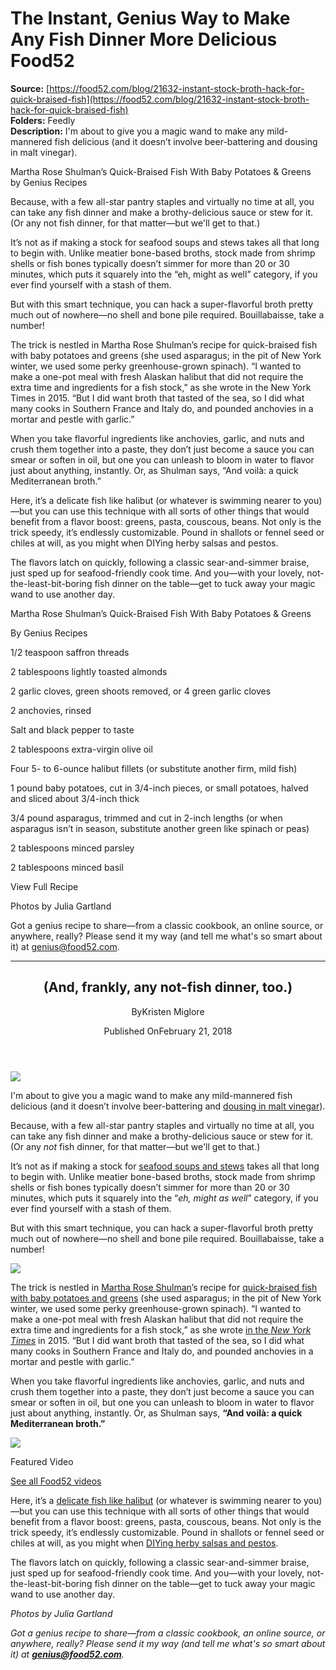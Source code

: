 # The Instant, Genius Way to Make Any Fish Dinner More Delicious Food52

**Source:** [https://food52.com/blog/21632-instant-stock-broth-hack-for-quick-braised-fish](https://food52.com/blog/21632-instant-stock-broth-hack-for-quick-braised-fish)  
**Folders:** Feedly  
**Description:** I'm about to give you a magic wand to make any mild-mannered fish delicious (and it doesn’t involve beer-battering and dousing in malt vinegar).

Martha Rose Shulman’s Quick-Braised Fish With Baby Potatoes & Greens
by Genius Recipes

Because, with a few all-star pantry staples and virtually no time at all, you can take any fish dinner and make a brothy-delicious sauce or stew for it. (Or any not fish dinner, for that matter—but we'll get to that.)

It’s not as if making a stock for seafood soups and stews takes all that long to begin with. Unlike meatier bone-based broths, stock made from shrimp shells or fish bones typically doesn’t simmer for more than 20 or 30 minutes, which puts it squarely into the “eh, might as well” category, if you ever find yourself with a stash of them.

But with this smart technique, you can hack a super-flavorful broth pretty much out of nowhere—no shell and bone pile required. Bouillabaisse, take a number!

The trick is nestled in Martha Rose Shulman’s recipe for quick-braised fish with baby potatoes and greens (she used asparagus; in the pit of New York winter, we used some perky greenhouse-grown spinach). “I wanted to make a one-pot meal with fresh Alaskan halibut that did not require the extra time and ingredients for a fish stock,” as she wrote in the New York Times in 2015. “But I did want broth that tasted of the sea, so I did what many cooks in Southern France and Italy do, and pounded anchovies in a mortar and pestle with garlic.”

When you take flavorful ingredients like anchovies, garlic, and nuts and crush them together into a paste, they don’t just become a sauce you can smear or soften in oil, but one you can unleash to bloom in water to flavor just about anything, instantly. Or, as Shulman says, “And voilà: a quick Mediterranean broth.”

Here, it’s a delicate fish like halibut (or whatever is swimming nearer to you)—but you can use this technique with all sorts of other things that would benefit from a flavor boost: greens, pasta, couscous, beans. Not only is the trick speedy, it’s endlessly customizable. Pound in shallots or fennel seed or chiles at will, as you might when DIYing herby salsas and pestos.

The flavors latch on quickly, following a classic sear-and-simmer braise, just sped up for seafood-friendly cook time. And you—with your lovely, not-the-least-bit-boring fish dinner on the table—get to tuck away your magic wand to use another day.

Martha Rose Shulman’s Quick-Braised Fish With Baby Potatoes & Greens

By Genius Recipes

1/2 teaspoon saffron threads

2 tablespoons lightly toasted almonds

2 garlic cloves, green shoots removed, or 4 green garlic cloves

2 anchovies, rinsed

Salt and black pepper to taste

2 tablespoons extra-virgin olive oil

Four 5- to 6-ounce halibut fillets (or substitute another firm, mild fish)

1 pound baby potatoes, cut in 3/4-inch pieces, or small potatoes, halved and sliced about 3/4-inch thick

3/4 pound asparagus, trimmed and cut in 2-inch lengths (or when asparagus isn’t in season, substitute another green like spinach or peas)

2 tablespoons minced parsley

2 tablespoons minced basil

View Full Recipe

Photos by Julia Gartland

Got a genius recipe to share—from a classic cookbook, an online source, or anywhere, really? Please send it my way (and tell me what's so smart about it) at genius@food52.com.

---

<article><header><h2>(And, frankly, any not-fish dinner, too.)</h2><div><p><span>By</span><span>Kristen Miglore</span></p><p><span>Published On</span><time>February 21, 2018</time></p></div></header><div><img src="https://images.food52.com/mY75gbSc-1tn39ELtT8922Ej9gk=/3288560c-7bc0-4e2e-82da-92c7d3bbed8c--2017-1206_genius-quick-braised-fish_3x2_julia-gartland_3736.jpg?w=1080&amp;q=75"></div><div><div><div><div><div><p>I'm about to give you a magic wand to make any mild-mannered fish delicious (and it doesn’t involve beer-battering and <a href="https://food52.com/recipes/18493-ipa-battered-fish-and-chips">dousing in malt vinegar</a>).</p></div></div></div><div><div><div><p>Because, with a few all-star pantry staples and virtually no time at all, you can take any fish dinner and make a brothy-delicious sauce or stew for it. (Or any <em>not</em> fish dinner, for that matter—but we'll get to that.)</p></div></div></div><div><div><div><p>It’s not as if making a stock for <a href="https://food52.com/recipes/14754-dad-s-favorite-seafood-stew">seafood soups and stews</a> takes all that long to begin with. Unlike meatier bone-based broths, stock made from shrimp shells or fish bones typically doesn’t simmer for more than 20 or 30 minutes, which puts it squarely into the “<em>eh, might as well</em>” category, if you ever find yourself with a stash of them.</p></div></div></div><div><div><div><p>But with this smart technique, you can hack a super-flavorful broth pretty much out of nowhere—no shell and bone pile required. Bouillabaisse, take a number!</p></div></div></div><div><div><img src="https://images.food52.com/NLoXt1CDOP9lggoCjddpzso97Co=/d71d237e-92d0-44d3-83c5-50af3afab8f6--2017-1206_genius-quick-braised-fish_3x2_julia-gartland_3653.jpg?w=1080&amp;q=75"></div></div><div><div><div><p>The trick is nestled in <a href="http://www.martha-rose-shulman.com/">Martha Rose Shulman</a>’s recipe for <a href="https://food52.com/recipes/75651-martha-rose-shulman-s-quick-braised-fish-with-baby-potatoes-greens">quick-braised fish with baby potatoes and greens</a> (she used asparagus; in the pit of New York winter, we used some perky greenhouse-grown spinach). “I wanted to make a one-pot meal with fresh Alaskan halibut that did not require the extra time and ingredients for a fish stock,” as she wrote <a href="https://www.nytimes.com/2015/06/03/dining/an-easy-broth-that-stands-in-for-fish-stock.html">in the <em>New York Times</em></a> in 2015. “But I did want broth that tasted of the sea, so I did what many cooks in Southern France and Italy do, and pounded anchovies in a mortar and pestle with garlic.”</p></div></div></div><div><div><div><p>When you take flavorful ingredients like anchovies, garlic, and nuts and crush them together into a paste, they don’t just become a sauce you can smear or soften in oil, but one you can unleash to bloom in water to flavor just about anything, instantly. Or, as Shulman says, <strong>“And voilà: a quick Mediterranean broth.”</strong></p></div></div></div><div><div><img src="https://images.food52.com/by8vjYm9iEWR4ZSjUM9hvqhokKo=/56eb8bc4-2ee1-4b06-a1e5-7831531e6b4b--2017-1206_genius-quick-braised-fish_3x2_julia-gartland_3681.jpg?w=1080&amp;q=75"></div></div></div></div><div><div><div><div><div><p>Featured Video</p></div><div><div><a href="https://food52.com/watch">See all Food52 videos</a></div></div></div></div><div><div><div><p>Here, it’s a <a href="https://food52.com/recipes/4046-baked-halibut">delicate fish like halibut</a> (or whatever is swimming nearer to you)—but you can use this technique with all sorts of other things that would benefit from a flavor boost: greens, pasta, couscous, beans. Not only is the trick speedy, it’s endlessly customizable. Pound in shallots or fennel seed or chiles at will, as you might when <a href="https://food52.com/recipes/22291-simple-vegan-pesto">DIYing herby salsas and pestos</a>.</p></div></div></div><div><div><div><p>The flavors latch on quickly, following a classic sear-and-simmer braise, just sped up for seafood-friendly cook time. And you—with your lovely, not-the-least-bit-boring fish dinner on the table—get to tuck away your magic wand to use another day.</p></div></div></div><div><div><div><p><em>Photos by Julia Gartland</em></p></div></div></div><div><div><div><p><em>Got a genius recipe to share—from a classic cookbook, an online source, or anywhere, really? Please send it my way (and tell me what's so smart about it) at <a href="mailto:genius@food52.com"><strong>genius@food52.com</strong></a>.</em></p></div></div></div></div></div></article>